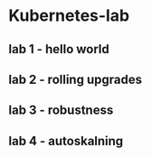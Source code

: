 # Kubernetes-lab

## lab 1 - hello world

## lab 2 - rolling upgrades

## lab 3 - robustness

## lab 4 - autoskalning
